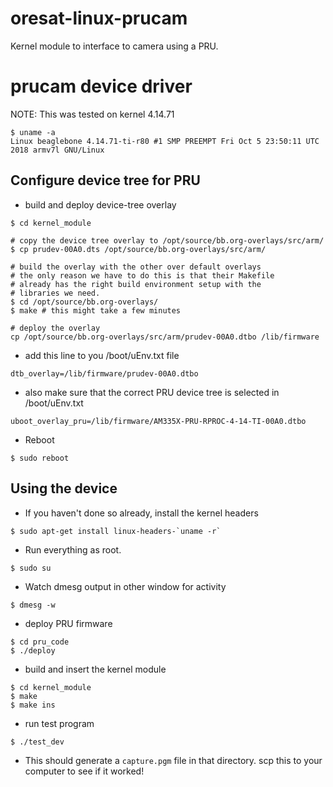 # oresat-linux-prucam

Kernel module to interface to camera using a PRU.
# prucam device driver
NOTE: This was tested on kernel 4.14.71
```
$ uname -a
Linux beaglebone 4.14.71-ti-r80 #1 SMP PREEMPT Fri Oct 5 23:50:11 UTC 2018 armv7l GNU/Linux
```
## Configure device tree for PRU

- build and deploy device-tree overlay
```
$ cd kernel_module

# copy the device tree overlay to /opt/source/bb.org-overlays/src/arm/
$ cp prudev-00A0.dts /opt/source/bb.org-overlays/src/arm/

# build the overlay with the other over default overlays
# the only reason we have to do this is that their Makefile
# already has the right build environment setup with the
# libraries we need. 
$ cd /opt/source/bb.org-overlays/
$ make # this might take a few minutes

# deploy the overlay
cp /opt/source/bb.org-overlays/src/arm/prudev-00A0.dtbo /lib/firmware
```

- add this line to you /boot/uEnv.txt file
```
dtb_overlay=/lib/firmware/prudev-00A0.dtbo
```

- also make sure that the correct PRU device tree is selected in /boot/uEnv.txt
```
uboot_overlay_pru=/lib/firmware/AM335X-PRU-RPROC-4-14-TI-00A0.dtbo
```

- Reboot
```
$ sudo reboot
```

## Using the device

- If you haven't done so already, install the kernel headers
```
$ sudo apt-get install linux-headers-`uname -r`
```

- Run everything as root.
```
$ sudo su
```

- Watch dmesg output in other window for activity
```
$ dmesg -w
```

- deploy PRU firmware
```
$ cd pru_code
$ ./deploy
```

- build and insert the kernel module
```
$ cd kernel_module
$ make
$ make ins
```

- run test program
```
$ ./test_dev
```

- This should generate a `capture.pgm` file in that directory. scp this to your
computer to see if it worked!
